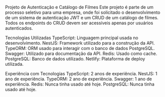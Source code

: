 
Projeto de Autenticação e Catálogo de Filmes
Este projeto é parte de um processo seletivo para uma empresa, onde foi solicitado o desenvolvimento de um sistema de autenticação JWT e um CRUD de um catálogo de filmes. Todos os endpoints do CRUD devem ser acessíveis apenas por usuários autenticados.

Tecnologias Utilizadas
TypeScript: Linguagem principal usada no desenvolvimento.
NestJS: Framework utilizado para a construção da API.
TypeORM: ORM usado para interagir com o banco de dados PostgreSQL.
Swagger: Utilizado para documentação da API.
Redis: Usado como cache.
PostgreSQL: Banco de dados utilizado.
Netlify: Plataforma de deploy utilizada.

Experiência com Tecnologias
TypeScript: 2 anos de experiência.
NestJS: 1 ano de experiência.
TypeORM: 2 ano de experiência.
Swagger: 1 ano de experiência.
Redis: Nunca tinha usado até hoje.
PostgreSQL: Nunca tinha usado até hoje.
